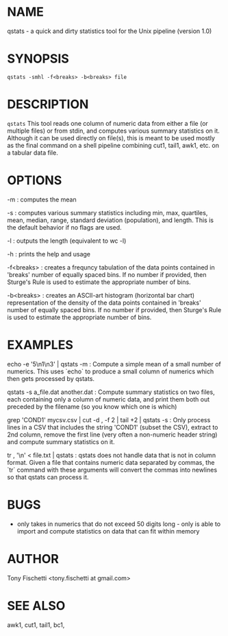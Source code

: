 NAME
====

qstats - a quick and dirty statistics tool for the Unix pipeline (version 1.0)

SYNOPSIS
========

`qstats -smhl -f<breaks> -b<breaks> file`

DESCRIPTION
===========

`qstats` This tool reads one column of numeric data from either a file
(or multiple files) or from stdin, and computes various summary
statistics on it. Although it can be used directly on file(s), this is
meant to be used mostly as the final command on a shell pipeline
combining cut1, tail1, awk1, etc. on a tabular data file.

OPTIONS
=======

-m
:   computes the mean

-s
:   computes various summary statistics including min, max, quartiles,
    mean, median, range, standard deviation (population), and length.
    This is the default behavior if no flags are used.

-l
:   outputs the length (equivalent to wc -l)

-h
:   prints the help and usage

-f\<breaks\>
:   creates a frequncy tabulation of the data points contained in
    'breaks' number of equally spaced bins. If no number if provided,
    then Sturge's Rule is used to estimate the appropriate number of
    bins.

-b\<breaks\>
:   creates an ASCII-art histogram (horizontal bar chart) representation
    of the density of the data points contained in 'breaks' number of
    equally spaced bins. If no number if provided, then Sturge's Rule is
    used to estimate the appropriate number of bins.

EXAMPLES
========

echo -e '5\\n1\\n3' | qstats -m
:   Compute a simple mean of a small number of numerics. This uses
    \`echo\` to produce a small column of numerics which then gets
    processed by qstats.

qstats -s a\_file.dat another.dat
:   Compute summary statistics on two files, each containing only a
    column of numeric data, and print them both out preceded by the
    filename (so you know which one is which)

grep 'COND1' mycsv.csv | cut -d , -f 2 | tail +2 | qstats -s
:   Only process lines in a CSV that includes the string 'COND1' (subset
    the CSV), extract to 2nd column, remove the first line (very often a
    non-numeric header string) and compute summary statistics on it.

tr , '\\n' \< file.txt | qstats
:   qstats does not handle data that is not in column format. Given a
    file that contains numeric data separated by commas, the \`tr\`
    command with these arguments will convert the commas into newlines
    so that qstats can process it.

BUGS
====

- only takes in numerics that do not exceed 50 digits long - only is
able to import and compute statistics on data that can fit within memory

AUTHOR
======

Tony Fischetti \<tony.fischetti at gmail.com\>

SEE ALSO
========

awk1, cut1, tail1, bc1,
